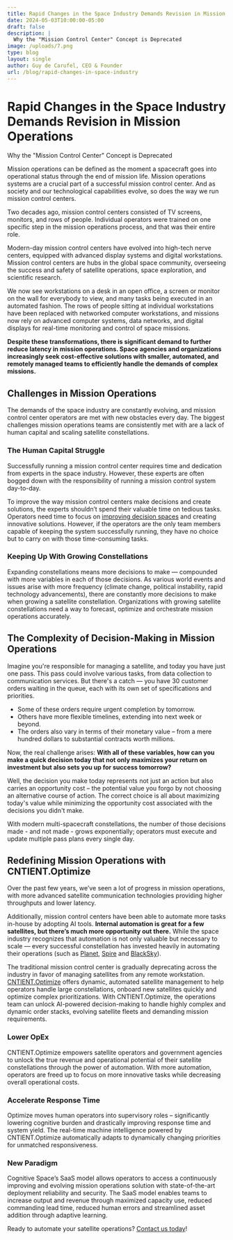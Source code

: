```yaml
---
title: Rapid Changes in the Space Industry Demands Revision in Mission Operations
date: 2024-05-03T10:00:00-05:00
draft: false
description: |
  Why the "Mission Control Center" Concept is Deprecated
image: /uploads/7.png
type: blog
layout: single
author: Guy de Carufel, CEO & Founder
url: /blog/rapid-changes-in-space-industry
---
```


# Rapid Changes in the Space Industry Demands Revision in Mission Operations

Why the "Mission Control Center" Concept is Deprecated

Mission operations can be defined as the moment a spacecraft goes into operational status through the end of mission life. Mission operations systems are a crucial part of a successful mission control center. And as society and our technological capabilities evolve, so does the way we run mission control centers.

Two decades ago, mission control centers consisted of TV screens, monitors, and rows of people. Individual operators were trained on one specific step in the mission operations process, and that was their entire role.

Modern-day mission control centers have evolved into high-tech nerve centers, equipped with advanced display systems and digital workstations. Mission control centers are hubs in the global space community, overseeing the success and safety of satellite operations, space exploration, and scientific research.

We now see workstations on a desk in an open office, a screen or monitor on the wall for everybody to view, and many tasks being executed in an automated fashion. The rows of people sitting at individual workstations have been replaced with networked computer workstations, and missions now rely on advanced computer systems, data networks, and digital displays for real-time monitoring and control of space missions.

**Despite these transformations, there is significant demand to further reduce latency in mission operations. Space agencies and organizations increasingly seek cost-effective solutions with smaller, automated, and remotely managed teams to efficiently handle the demands of complex missions.**

## Challenges in Mission Operations

The demands of the space industry are constantly evolving, and mission control center operators are met with new obstacles every day. The biggest challenges mission operations teams are consistently met with are a lack of human capital and scaling satellite constellations.

### The Human Capital Struggle

Successfully running a mission control center requires time and dedication from experts in the space industry. However, these experts are often bogged down with the responsibility of running a mission control system day-to-day.

To improve the way mission control centers make decisions and create solutions, the experts shouldn’t spend their valuable time on tedious tasks. Operators need time to focus on [improving decision spaces](https://cognitivespace.com/blog/automated-satellite-operations-pioneering-the-future-of-constellation-management/) and creating innovative solutions. However, if the operators are the only team members capable of keeping the system successfully running, they have no choice but to carry on with those time-consuming tasks.

### Keeping Up With Growing Constellations

Expanding constellations means more decisions to make — compounded with more variables in each of those decisions. As various world events and issues arise with more frequency (climate change, political instability, rapid technology advancements), there are constantly more decisions to make when growing a satellite constellation. Organizations with growing satellite constellations need a way to forecast, optimize and orchestrate mission operations accurately.

## The Complexity of Decision-Making in Mission Operations

Imagine you're responsible for managing a satellite, and today you have just one pass. This pass could involve various tasks, from data collection to communication services. But there's a catch — you have 30 customer orders waiting in the queue, each with its own set of specifications and priorities.

- Some of these orders require urgent completion by tomorrow.
- Others have more flexible timelines, extending into next week or beyond.
- The orders also vary in terms of their monetary value – from a mere hundred dollars to substantial contracts worth millions.

Now, the real challenge arises: **With all of these variables, how can you make a quick decision today that not only maximizes your return on investment but also sets you up for success tomorrow?**

Well, the decision you make today represents not just an action but also carries an opportunity cost – the potential value you forgo by not choosing an alternative course of action. The correct choice is all about maximizing today's value while minimizing the opportunity cost associated with the decisions you didn't make.

With modern multi-spacecraft constellations, the number of those decisions made - and not made - grows exponentially; operators must execute and update multiple pass plans every single day.

## Redefining Mission Operations with CNTIENT.Optimize

Over the past few years, we’ve seen a lot of progress in mission operations, with more advanced satellite communication technologies providing higher throughputs and lower latency.

Additionally, mission control centers have been able to automate more tasks in-house by adopting AI tools. **Internal automation is great for a few satellites, but there’s much more opportunity out there.** While the space industry recognizes that automation is not only valuable but necessary to scale — every successful constellation has invested heavily in automating their operations (such as [Planet](https://www.planet.com/), [Spire](https://spire.com/) and [BlackSky](https://www.blacksky.com/)).

The traditional mission control center is gradually deprecating across the industry in favor of managing satellites from any remote workstation. [CNTIENT.Optimize](https://www.cognitivespace.com/products) offers dynamic, automated satellite management​ to help operators handle large constellations, onboard new satellites quickly and optimize complex prioritizations. With CNTIENT.Optimize, the operations team can unlock AI-powered decision-making to handle highly complex and dynamic order stacks, evolving satellite fleets and demanding mission requirements.

### Lower OpEx

CNTIENT.Optimize empowers satellite operators and government agencies to unlock the true revenue and operational potential of their satellite constellations through the power of automation. With more automation, operators are freed up to focus on more innovative tasks while decreasing overall operational costs.

### Accelerate Response Time

Optimize moves human operators into supervisory roles – significantly lowering cognitive burden and drastically improving response time and system yield. The real-time machine intelligence powered by CNTIENT.Optimize automatically adapts to dynamically changing priorities for unmatched responsiveness.

### New Paradigm

Cognitive Space’s SaaS model allows operators to access a continuously improving and evolving mission operations solution with state-of-the-art deployment reliability and security. The SaaS model enables teams to increase output and revenue through maximized capacity use, reduced commanding lead time, reduced human errors and streamlined asset addition through adaptive learning.

Ready to automate your satellite operations? [Contact us today](https://www.cognitivespace.com/)!

&nbsp;
